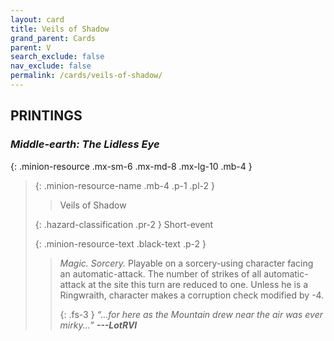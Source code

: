 ```yaml
---
layout: card
title: Veils of Shadow
grand_parent: Cards
parent: V
search_exclude: false
nav_exclude: false
permalink: /cards/veils-of-shadow/
---
```


## PRINTINGS


### _Middle-earth: The Lidless Eye_

{: .minion-resource .mx-sm-6 .mx-md-8 .mx-lg-10 .mb-4 }
> {: .minion-resource-name .mb-4 .p-1 .pl-2 }
> > <div class="hazard-mp"></div>
> > <div class="card-name">Veils of Shadow</div>
>
> {: .hazard-classification .pr-2 }
> Short-event
>
> {: .minion-resource-text .black-text .p-2 }
> > _Magic._ _Sorcery._ Playable on a sorcery-using character facing an automatic-attack. The number of strikes of all automatic-attack at the site this turn are reduced to one. Unless he is a Ringwraith, character makes a corruption check modified by -4. 
> > 
> > {: .fs-3 } 
> > _“...for here as the Mountain drew near the air was ever mirky...”_ ***---&#65279;LotRVI*** 
> 
